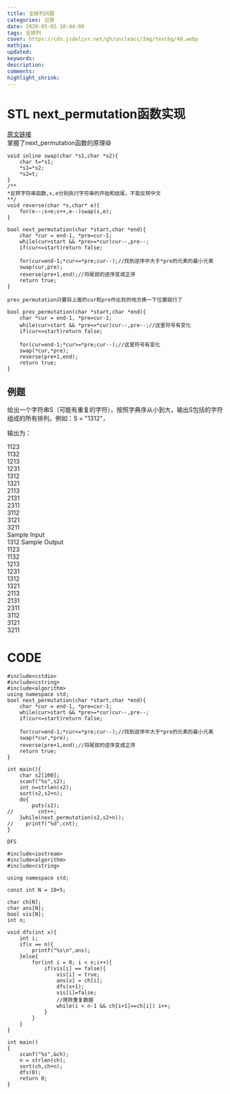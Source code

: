 ```yaml
---
title: 全排列问题
categories: 记录
date: 2020-05-05 10:44:09
tags: 全排列
cover: https://cdn.jsdelivr.net/gh/uncleacc/Img/textbg/40.webp
mathjax: 
updated: 
keywords: 
description: 
comments: 
highlight_shrink: 
---
```

# STL next_permutation函数实现
[原文链接](https://www.cnblogs.com/luruiyuan/p/5914909.html)    
掌握了next_permutation函数的原理:smile:   
```
void inline swap(char *s1,char *s2){
    char t=*s1;
    *s1=*s2;
    *s2=t;
}
/**
*反转字符串函数,s,e分别执行字符串的开始和结尾，不能反转中文 
**/
void reverse(char *s,char* e){
    for(e--;s<e;s++,e--)swap(s,e);
}

bool next_permutation(char *start,char *end){
    char *cur = end-1, *pre=cur-1;
    while(cur>start && *pre>=*cur)cur--,pre--;
    if(cur<=start)return false;
    
    for(cur=end-1;*cur<=*pre;cur--);//找到逆序中大于*pre的元素的最小元素 
    swap(cur,pre);
    reverse(pre+1,end);//将尾部的逆序变成正序 
    return true;
}
```
`prev_permutation只要将上面的cur和pre作比较的地方换一下位置就行了`
```
bool prev_permutation(char *start,char *end){
    char *cur = end-1, *pre=cur-1;
    while(cur>start && *pre<=*cur)cur--,pre--;//这里符号有变化 
    if(cur<=start)return false;
    
    for(cur=end-1;*cur>=*pre;cur--);//这里符号有变化 
    swap(*cur,*pre);
    reverse(pre+1,end);
    return true;
}
```
## 例题
给出一个字符串S（可能有重复的字符），按照字典序从小到大，输出S包括的字符组成的所有排列。例如：S = "1312"，

输出为：

1123   
1132   
1213   
1231   
1312   
1321   
2113   
2131   
2311   
3112   
3121   
3211   
Sample Input   
1312
Sample Output   
1123   
1132   
1213   
1231   
1312   
1321   
2113   
2131   
2311   
3112   
3121   
3211   
# CODE
```
#include<cstdio>
#include<cstring>
#include<algorithm>
using namespace std;
bool next_permutation(char *start,char *end){
    char *cur = end-1, *pre=cur-1;
    while(cur>start && *pre>=*cur)cur--,pre--;
    if(cur<=start)return false;
    
    for(cur=end-1;*cur<=*pre;cur--);//找到逆序中大于*pre的元素的最小元素 
    swap(*cur,*pre);
    reverse(pre+1,end);//将尾部的逆序变成正序 
    return true;
}

int main(){
    char s2[100];
    scanf("%s",s2);
    int n=strlen(s2);
    sort(s2,s2+n);
    do{
        puts(s2);
//        cnt++;
    }while(next_permutation(s2,s2+n));
//    printf("%d",cnt);
}

DFS

#include<iostream>
#include<algorithm>
#include<cstring>
 
using namespace std;
 
const int N = 10+5;
 
char ch[N];
char ans[N];
bool vis[N];
int n;
 
void dfs(int x){
	int i;
	if(x == n){ 
		printf("%s\n",ans);
	}else{
		for(int i = 0; i < n;i++){
			if(vis[i] == false){
				vis[i] = true;
				ans[x] = ch[i];
				dfs(x+1);
				vis[i]=false;
				//筛除重复数据 
				while(i < n-1 && ch[i+1]==ch[i]) i++;
			}
		}
	}
}
 
int main()
{
	scanf("%s",&ch);
	n = strlen(ch);
	sort(ch,ch+n);
	dfs(0);
	return 0;
}
```
